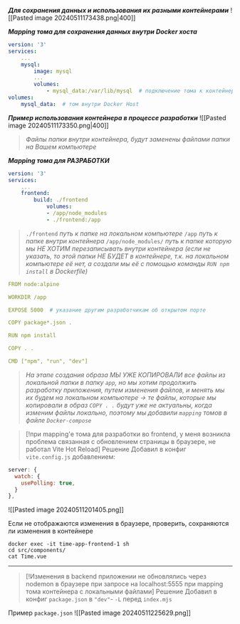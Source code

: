 
***Для сохранения данных и использования их разными контейнерами***
![[Pasted image 20240511173438.png|400]]

***Mapping тома для сохранения данных внутри Docker хоста*** 
```YAML
version: '3'
services:
	...
	mysql:
		image: mysql
		...
		volumes:
			- mysql_data:/var/lib/mysql  # подключение тома к контейнеру
volumes:
	mysql_data:  # том внутри Docker Host
```

***Пример использования контейнера в процессе разработки***
![[Pasted image 20240511173350.png|400]]
> *Файлы папки внутри контейнера, будут заменены файлами папки на Вашем компьютере*

***Mapping тома для РАЗРАБОТКИ***
```YAML
version: '3'
services:
	...
	frontend:
		build: ./frontend
			volumes:
			- /app/node_modules
			- ./frontend:/app
```
>`./frontend` *путь к папке на локальном компьютере*
>`/app` *путь к папке внутри контейнера*
>`/app/node_modules/` *путь к папке которую мы НЕ ХОТИМ перезаписывать внутри контейнера (если не указать, то этой папки НЕ БУДЕТ в контейнере, т.к. на локальном компьютере её нет, а создали мы её с помощью команды `RUN npm install` в Dockerfile)*

```YAML
FROM node:alpine

WORKDIR /app

EXPOSE 5000  # указание другим разработчикам об открытом порте

COPY package*.json .

RUN npm install

COPY . .

CMD ["npm", "run", "dev"]
```
> *На этапе создания образа МЫ УЖЕ КОПИРОВАЛИ все файлы из локальной папки в папку `app`, 
> но мы хотим продолжить разработку приложения, путем изменения файлов, и менять мы их будем на локальном компьютере -> те файлы, которые мы копировали в образ `COPY . .` будут уже не актуальны, когда изменим файлы локально, поэтому мы добавили `mapping` томов в файле `Docker-compose`*




>[!при mapping'е тома для разработки во frontend, у меня возникла проблема связанная с обновлением страницы в браузере, не работал Vite Hot Reload]
>Решение
>Добавил в конфиг `vite.config.js` добавлением:
```javascript
server: {
  watch: {
    usePolling: true,
  }
},
```
![[Pasted image 20240511201405.png]]

Если не отображаются изменения в браузере, проверить, сохраняются ли изменения в контейнере
```Shell
docker exec -it time-app-frontend-1 sh
cd src/components/
cat Time.vue

```

___

>[!Изменения в backend приложении не обновлялись через nodemon в браузере при запросе на localhost:5555 при mapping тома контейнера с локальными файлами]
>Решение
>Добавил в конфиг `package.json` в `"dev"`- `-L` перед `index.mjs`
>

Пример `package.json`
![[Pasted image 20240511225629.png]]